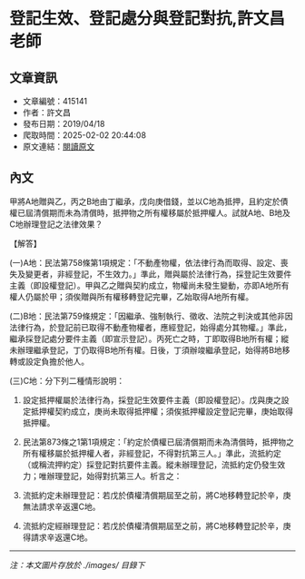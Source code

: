 # 登記生效、登記處分與登記對抗,許文昌老師

## 文章資訊
- 文章編號：415141
- 作者：許文昌
- 發布日期：2019/04/18
- 爬取時間：2025-02-02 20:44:08
- 原文連結：[閱讀原文](https://real-estate.get.com.tw/Columns/detail.aspx?no=415141)

## 內文
甲將A地贈與乙，丙之B地由丁繼承，戊向庚借錢，並以C地為抵押，且約定於債權已屆清償期而未為清償時，抵押物之所有權移屬於抵押權人。試就A地、B地及C地辦理登記之法律效果？

【解答】

(一)A地：民法第758條第1項規定：「不動產物權，依法律行為而取得、設定、喪失及變更者，非經登記，不生效力。」準此，贈與屬於法律行為，採登記生效要件主義（即設權登記）。甲與乙之贈與契約成立，物權尚未發生變動，亦即A地所有權人仍屬於甲；須俟贈與所有權移轉登記完畢，乙始取得A地所有權。

(二)B地：民法第759條規定：「因繼承、強制執行、徵收、法院之判決或其他非因法律行為，於登記前已取得不動產物權者，應經登記，始得處分其物權。」準此，繼承採登記處分要件主義（即宣示登記）。丙死亡之時，丁即取得B地所有權；縱未辦理繼承登記，丁仍取得B地所有權。日後，丁須辦竣繼承登記，始得將B地移轉或設定負擔於他人。

(三)C地：分下列二種情形說明：

1. 設定抵押權屬於法律行為，採登記生效要件主義（即設權登記）。戊與庚之設定抵押權契約成立，庚尚未取得抵押權；須俟抵押權設定登記完畢，庚始取得抵押權。

2. 民法第873條之1第1項規定：「約定於債權已屆清償期而未為清償時，抵押物之所有權移屬於抵押權人者，非經登記，不得對抗第三人。」準此，流抵約定（或稱流押約定）採登記對抗要件主義。縱未辦理登記，流抵約定仍發生效力；唯辦理登記，始得對抗第三人。析言之：

1. 流抵約定未辦理登記：若戊於債權清償期屆至之前，將C地移轉登記於辛，庚無法請求辛返還C地。

2. 流抵約定經辦理登記：若戊於債權清償期屆至之前，將C地移轉登記於辛，庚得請求辛返還C地。

---
*注：本文圖片存放於 ./images/ 目錄下*
